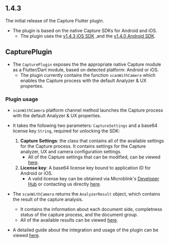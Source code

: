 ## 1.4.3

The initial release of the Capture Flutter plugin.
- The plugin is based on the native Capture SDKs for Android and iOS.
    - The plugin uses the [v1.4.3 iOS SDK](https://github.com/BlinkID/capture-ios/releases/tag/v1.4.3) ,and the [v1.4.0 Android SDK](https://github.com/BlinkID/capture-android/releases/tag/v1.4.0).

## CapturePlugin
- The `CapturePlugin` exposes the the appropriate native Capture module as a Flutter/Dart module, based on detected platform: Android or iOS.
    - The plugin currently contains the function `scanWithCamera` which enables the Capture process with the default Analyzer & UX properties.

### Plugin usage
- `scanWithCamera` platform channel method launches the Capture process with the default Analyzer & UX properties.

- It takes the following two parameters: `CaptureSettings` and a base64 license key `String`, required for unlocking the SDK:
    1. **Capture Settings**: the class that contains all of the available settings for the Capture process. It contains settings for the Capture analyzer, UX and camera configuration settings.
        - All of the Capture settings that can be modified, can be viewed [here](https://github.com/BlinkID/capture-flutter/blob/develop/capture_flutter/lib/capture_settings.dart).
    2. **License key**: A base64 license key bound to application ID for Android or iOS.
        - A valid license key can be obtained via Microblink's [Developer Hub](https://developer.microblink.com/) or contacting us directly [here](https://help.microblink.com).

- The `scanWithCamera` returns the `AnalyzerResult` object, which contains the result of the capture analysis. 
    - It contains the information about each document side, completness status of the capture process, and the document group.
    - All of the available results can be viewed [here](https://github.com/BlinkID/capture-flutter/blob/develop/capture_flutter/lib/capture_analyzer_result.dart).
- A detailed guide about the integration and usage of the plugin can be viewed [here](https://github.com/BlinkID/capture-flutter/tree/develop?tab=readme-ov-file#integration).